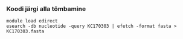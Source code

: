 ### Koodi järgi alla tõmbamine
```
module load edirect
esearch -db nucleotide -query KC170303 | efetch -format fasta > KC170303.fasta
```
